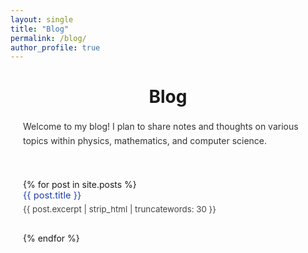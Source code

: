 ```yaml
---
layout: single
title: "Blog"
permalink: /blog/
author_profile: true
---
```


<style>
  .blog-container {
    max-width: 800px;
    margin: 0 auto;
    padding: 10px 20px;
    font-family: -apple-system, BlinkMacSystemFont, 'Segoe UI', Roboto, sans-serif;
  }

  .blog-post {
    margin-bottom: 30px;
  }

  .blog-post-title {
    font-size: 1.05em;
    color: #1e40af;
    text-decoration: none;
  }

  .blog-post-title:hover {
    color: #2563eb;
    text-decoration: underline;
  }

  .blog-post-excerpt {
    font-size: 0.95em;
    color: #444;
    margin-top: 5px;
  }

  .page-title {
    text-align: center;
    margin-bottom: 20px;
  }

  .blog-intro {
    max-width: 800px;
    margin: 0 auto 40px auto;
    padding: 0 20px;
    font-size: 1em;
    line-height: 1.6;
    color: #333;
  }
</style>

<div class="page-title">
  <h1>Blog</h1>
</div>

<div class="blog-intro">
  <p>
    Welcome to my blog! I plan to share notes and thoughts on various topics within physics, mathematics, and computer science.
  </p>
</div>

<div class="blog-container">
  {% for post in site.posts %}
    <div class="blog-post">
      <a class="blog-post-title" href="{{ post.url }}">{{ post.title }}</a>
      <p class="blog-post-excerpt">{{ post.excerpt | strip_html | truncatewords: 30 }}</p>
    </div>
  {% endfor %}
</div>
